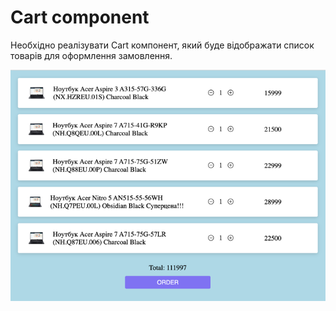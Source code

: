 # Cart component

Необхідно реалізувати Cart компонент, 
який буде відображати список товарів для оформлення замовлення.

![preview](preview.png)
